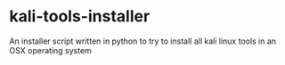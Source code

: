 # kali-tools-installer
An installer script written in python to try to install all kali linux tools in an OSX operating system
